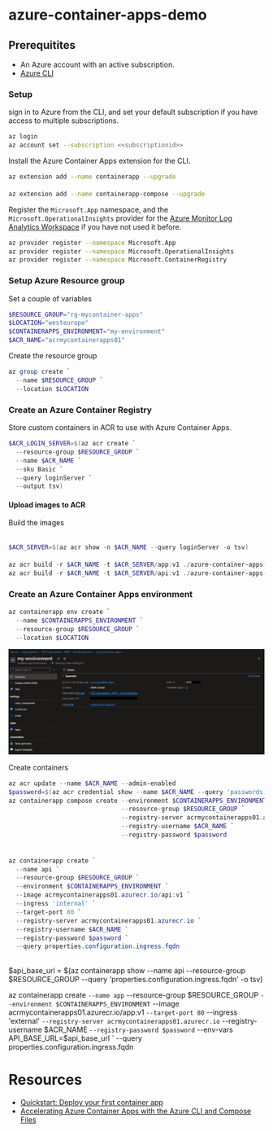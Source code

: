 # azure-container-apps-demo

## Prerequitites
- An Azure account with an active subscription.
- [Azure CLI](https://docs.microsoft.com/en-us/cli/azure/install-azure-cli)

### Setup
sign in to Azure from the CLI, and set your default subscription if you have access to multiple subscriptions.
```Bash
az login
az account set --subscription <<subscriptionid>>
```

Install the Azure Container Apps extension for the CLI.
```Bash
az extension add --name containerapp --upgrade

az extension add --name containerapp-compose --upgrade
```

Register the `Microsoft.App` namespace, and the `Microsoft.OperationalInsights` provider for the [Azure Monitor Log Analytics Workspace](https://docs.microsoft.com/en-us/azure/container-apps/observability?tabs=bash#azure-monitor-log-analytics) if you have not used it before.
```Bash
az provider register --namespace Microsoft.App
az provider register --namespace Microsoft.OperationalInsights
az provider register --namespace Microsoft.ContainerRegistry
```

### Setup Azure Resource group
Set a couple of variables
```powershell
$RESOURCE_GROUP="rg-mycontainer-apps"
$LOCATION="westeurope"
$CONTAINERAPPS_ENVIRONMENT="my-environment"
$ACR_NAME="acrmycontainerapps01"
```
Create the resource group
```powershell
az group create `
  --name $RESOURCE_GROUP `
  --location $LOCATION
```


### Create an Azure Container Registry
Store custom containers in ACR to use with Azure Container Apps.

```powershell
$ACR_LOGIN_SERVER=$(az acr create `
  --resource-group $RESOURCE_GROUP `
  --name $ACR_NAME `
  --sku Basic `
  --query loginServer `
  --output tsv)
```

#### Upload images to ACR
Build the images

```Powershell

$ACR_SERVER=$(az acr show -n $ACR_NAME --query loginServer -o tsv)

az acr build -r $ACR_NAME -t $ACR_SERVER/app:v1 ./azure-container-apps-demo -f ./azure-container-apps-demo/app/Dockerfile
az acr build -r $ACR_NAME -t $ACR_SERVER/api:v1 ./azure-container-apps-demo -f ./azure-container-apps-demo/api/Dockerfile
```

### Create an Azure Container Apps environment

```powershell
az containerapp env create `
  --name $CONTAINERAPPS_ENVIRONMENT `
  --resource-group $RESOURCE_GROUP `
  --location $LOCATION
```

![](images/ContainerAppEnvironment.png)

Create containers
```powershell
az acr update --name $ACR_NAME --admin-enabled 
$password=$(az acr credential show --name $ACR_NAME --query 'passwords[0].value' -o tsv)
az containerapp compose create --environment $CONTAINERAPPS_ENVIRONMENT `
                               --resource-group $RESOURCE_GROUP `
                               --registry-server acrmycontainerapps01.azurecr.io `
                               --registry-username $ACR_NAME `
                               --registry-password $password


az containerapp create `
  --name api `
  --resource-group $RESOURCE_GROUP `
  --environment $CONTAINERAPPS_ENVIRONMENT `
  --image acrmycontainerapps01.azurecr.io/api:v1 `
  --ingress 'internal' `
  --target-port 80 `
  --registry-server acrmycontainerapps01.azurecr.io `
  --registry-username $ACR_NAME `
  --registry-password $password `
  --query properties.configuration.ingress.fqdn
                       
```
$api_base_url = $(az containerapp show --name api --resource-group $RESOURCE_GROUP --query 'properties.configuration.ingress.fqdn' -o tsv)

az containerapp create `
  --name app `
  --resource-group $RESOURCE_GROUP `
  --environment $CONTAINERAPPS_ENVIRONMENT `
  --image acrmycontainerapps01.azurecr.io/app:v1 `
  --target-port 80 `
  --ingress 'external' `
  --registry-server acrmycontainerapps01.azurecr.io `
  --registry-username $ACR_NAME `
  --registry-password $password `
  --env-vars API_BASE_URL=$api_base_url `
  --query properties.configuration.ingress.fqdn



# Resources
- [Quickstart: Deploy your first container app](https://docs.microsoft.com/en-us/azure/container-apps/get-started?tabs=bash)
- [Accelerating Azure Container Apps with the Azure CLI and Compose Files](https://techcommunity.microsoft.com/t5/apps-on-azure-blog/accelerating-azure-container-apps-with-the-azure-cli-and-compose/ba-p/3516636)